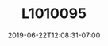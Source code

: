 ---
title: L1010095
date: 2019-06-22T12:08:31-07:00
draft: false
location: Neah Bay, WA
img_url: https://d17enza3bfujl8.cloudfront.net/L1010095.jpg
original_fn: ""
tags:
- Neah Bay, WA
- Aaron
- surfing
- camping

---